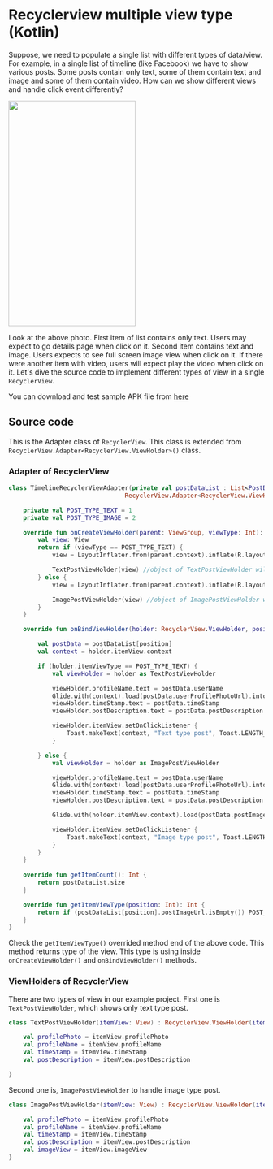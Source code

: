 # Recyclerview multiple view type (Kotlin)

Suppose, we need to populate a single list with different types of data/view. For example, in a single list of timeline (like Facebook) we have to show various posts. Some posts contain only text, some of them contain text and image and some of them contain video. How can we show different views and handle click event differently?

<img src="https://raw.githubusercontent.com/hasancse91/recyclerview-multiple-view-type/master/data/Screenshot.png" width="250" height="444" />

Look at the above photo. First item of list contains only text. Users may expect to go details page when click on it. Second item contains text and image. Users expects to see full screen image view when click on it. If there were another item with video, users will expect play the video when click on it. Let's dive the source code to implement different types of view in a single `RecyclerView`.

You can download and test sample APK file from [here](https://github.com/hasancse91/recyclerview-multiple-view-type/blob/master/data/app-debug.apk) 

## Source code
This is the Adapter class of `RecyclerView`. This class is extended from `RecyclerView.Adapter<RecyclerView.ViewHolder>()` class.
### Adapter of RecyclerView
```kotlin
class TimelineRecyclerViewAdapter(private val postDataList : List<PostData>): 
                                RecyclerView.Adapter<RecyclerView.ViewHolder>() {

    private val POST_TYPE_TEXT = 1
    private val POST_TYPE_IMAGE = 2

    override fun onCreateViewHolder(parent: ViewGroup, viewType: Int): RecyclerView.ViewHolder {
        val view: View
        return if (viewType == POST_TYPE_TEXT) {
            view = LayoutInflater.from(parent.context).inflate(R.layout.item_text_post, parent, false)

            TextPostViewHolder(view) //object of TextPostViewHolder will return
        } else {
            view = LayoutInflater.from(parent.context).inflate(R.layout.item_image_post, parent, false)

            ImagePostViewHolder(view) //object of ImagePostViewHolder will return
        }
    }

    override fun onBindViewHolder(holder: RecyclerView.ViewHolder, position: Int) {

        val postData = postDataList[position]
        val context = holder.itemView.context

        if (holder.itemViewType == POST_TYPE_TEXT) {
            val viewHolder = holder as TextPostViewHolder

            viewHolder.profileName.text = postData.userName
            Glide.with(context).load(postData.userProfilePhotoUrl).into(viewHolder.profilePhoto)
            viewHolder.timeStamp.text = postData.timeStamp
            viewHolder.postDescription.text = postData.postDescription

            viewHolder.itemView.setOnClickListener {
                Toast.makeText(context, "Text type post", Toast.LENGTH_SHORT).show()
            }

        } else {
            val viewHolder = holder as ImagePostViewHolder

            viewHolder.profileName.text = postData.userName
            Glide.with(context).load(postData.userProfilePhotoUrl).into(viewHolder.profilePhoto)
            viewHolder.timeStamp.text = postData.timeStamp
            viewHolder.postDescription.text = postData.postDescription

            Glide.with(holder.itemView.context).load(postData.postImageUrl).into(viewHolder.imageView)

            viewHolder.itemView.setOnClickListener {
                Toast.makeText(context, "Image type post", Toast.LENGTH_SHORT).show()
            }
        }
    }
    
    override fun getItemCount(): Int {
        return postDataList.size
    }

    override fun getItemViewType(position: Int): Int {
        return if (postDataList[position].postImageUrl.isEmpty()) POST_TYPE_TEXT else POST_TYPE_IMAGE
    }
}
```
Check the `getItemViewType()` overrided method end of the above code. This method returns type of the view. This type is using inside `onCreateViewHolder()` and `onBindViewHolder()` methods.
### ViewHolders of RecyclerView
There are two types of view in our example project. First one is `TextPostViewHolder`, which shows only text type post.
```kotlin
class TextPostViewHolder(itemView: View) : RecyclerView.ViewHolder(itemView) {

    val profilePhoto = itemView.profilePhoto
    val profileName = itemView.profileName
    val timeStamp = itemView.timeStamp
    val postDescription = itemView.postDescription

}
```
Second one is, `ImagePostViewHolder` to handle image type post.
```kotlin
class ImagePostViewHolder(itemView: View) : RecyclerView.ViewHolder(itemView) {

    val profilePhoto = itemView.profilePhoto
    val profileName = itemView.profileName
    val timeStamp = itemView.timeStamp
    val postDescription = itemView.postDescription
    val imageView = itemView.imageView
}
```
